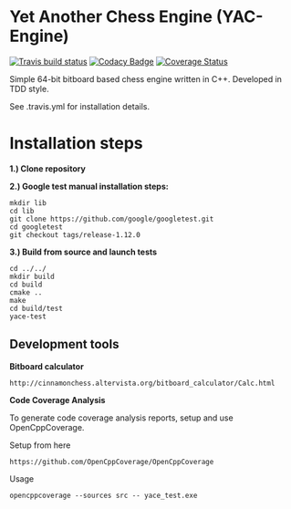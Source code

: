 # Yet Another Chess Engine (YAC-Engine)

[![Travis build status](https://api.travis-ci.com/knehez/yac-engine.svg?branch=master)](https://travis-ci.com/knehez/yac-engine)
[![Codacy Badge](https://api.codacy.com/project/badge/Grade/6dc79cb15b5748cba7e4d68d482b3f8b)](https://www.codacy.com/manual/knehez/yac-engine?utm_source=github.com&amp;utm_medium=referral&amp;utm_content=knehez/yac-engine&amp;utm_campaign=Badge_Grade)
[![Coverage Status](https://coveralls.io/repos/github/knehez/yac-engine/badge.svg?branch=master)](https://coveralls.io/github/knehez/yac-engine?branch=master)

Simple 64-bit bitboard based chess engine written in C++. Developed in TDD style.

See .travis.yml for installation details.

# Installation steps

**1.) Clone repository**

**2.) Google test manual installation steps:**

    mkdir lib
    cd lib
    git clone https://github.com/google/googletest.git
    cd googletest
    git checkout tags/release-1.12.0

**3.) Build from source and launch tests**

    cd ../../
    mkdir build
    cd build
    cmake ..
    make
    cd build/test
    yace-test

## Development tools
**Bitboard calculator**

    http://cinnamonchess.altervista.org/bitboard_calculator/Calc.html

**Code Coverage Analysis** 

To generate code coverage analysis reports, setup and use OpenCppCoverage.

Setup from here

    https://github.com/OpenCppCoverage/OpenCppCoverage
    
Usage

    opencppcoverage --sources src -- yace_test.exe
